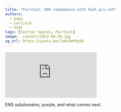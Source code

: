 ```yaml
---
title: "PurrCast: ENS subdomains with hodl.pcc.eth"
authors:
  - papa
  - carlini8
  - hodl
tags: [Twitter Spaces, PurrCast]
image: ./assets/2022-04-20.jpg
og_url: https://youtu.be/7ods3mPdy84
---
```


<iframe src="https://www.youtube.com/embed/7ods3mPdy84" title="YouTube video player" frameborder="0" allow="accelerometer; autoplay; clipboard-write; encrypted-media; gyroscope; picture-in-picture" allowFullScreen></iframe>

<!--truncate-->

ENS subdomains, purple, and what comes next.
